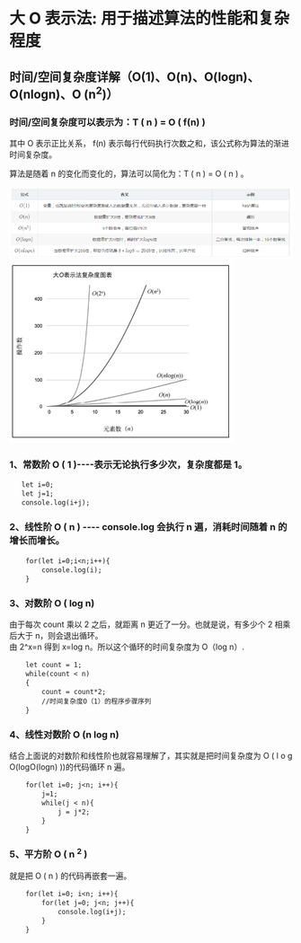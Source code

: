 # 大 O 表示法: 用于描述算法的性能和复杂程度

## 时间/空间复杂度详解（O(1)、O(n)、O(logn)、O(nlogn)、O (n<sup>2</sup>)）

### 时间/空间复杂度可以表示为：T ( n ) = O ( f(n) )

其中 O 表示正比关系， f(n) 表示每行代码执行次数之和，该公式称为算法的渐进时间复杂度。

算法是随着 n 的变化而变化的，算法可以简化为：T ( n ) = O ( n ) 。

![算法说明](./img/algorithm.png)
![复杂度说明](./img/algorithm_a.png)

### 1、常数阶 O ( 1 )----表示无论执行多少次，复杂度都是 1。

```看上去消耗时间是3，简化后就是O(1)。
   let i=0;
   let j=1;
   console.log(i+j);
```

### 2、线性阶 O ( n ) ---- console.log 会执行 n 遍，消耗时间随着 n 的增长而增长。

```
    for(let i=0;i<n;i++){
		console.log(i);
	}
```

### 3、对数阶 O ( log n)

由于每次 count 乘以 2 之后，就距离 n 更近了一分。也就是说，有多少个 2 相乘后大于 n，则会退出循环。  
由 2^x=n 得到 x=log n。所以这个循环的时间复杂度为 O（log n）.

```
    let count = 1;
    while(count < n)
    {
        count = count*2;
        //时间复杂度O（1）的程序步骤序列
    }
```

### 4、线性对数阶 O (n log n)

结合上面说的对数阶和线性阶也就容易理解了，其实就是把时间复杂度为 O ( l o g O(logO(logn) ))的代码循环 n 遍。

```
    for(let i=0; j<n; i++){
		j=1;
		while(j < n){
   			j = j*2;
   		}
	}
```

### 5、平方阶 O ( n <sup>2</sup> )

就是把 O ( n ) 的代码再嵌套一遍。

```
    for(let i=0; i<n; i++){
		for(let j=0; j<n; j++){
			console.log(i+j);
		}
	}
```
